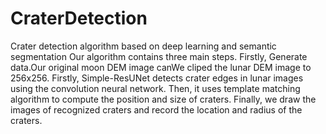 # CraterDetection
Crater detection algorithm based on deep learning and semantic segmentation
Our algorithm contains three main steps. 
Firstly, Generate data.Our original moon DEM image canWe cliped the lunar DEM image to 256x256. 
Firstly, Simple-ResUNet detects crater edges in lunar images using the convolution neural network. Then, it uses template matching algorithm to compute the position and size of craters. Finally, we draw the images of recognized craters and record the location and radius of the craters.
